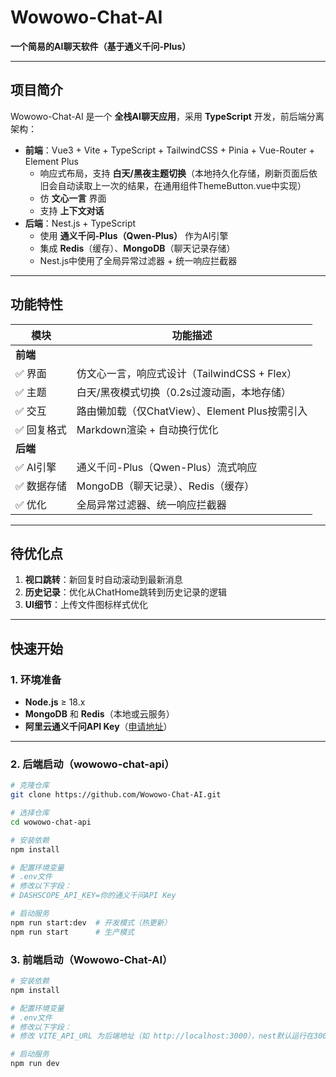 # **Wowowo-Chat-AI**

**一个简易的AI聊天软件（基于通义千问-Plus）**

---

## **项目简介**

Wowowo-Chat-AI 是一个 **全栈AI聊天应用**，采用 **TypeScript** 开发，前后端分离架构：

- **前端**：Vue3 + Vite + TypeScript + TailwindCSS + Pinia + Vue-Router + Element Plus
  - 响应式布局，支持 **白天/黑夜主题切换**（本地持久化存储，刷新页面后依旧会自动读取上一次的结果，在通用组件ThemeButton.vue中实现）
  - 仿 **文心一言** 界面
  - 支持 **上下文对话**
- **后端**：Nest.js + TypeScript
  - 使用 **通义千问-Plus（Qwen-Plus）** 作为AI引擎
  - 集成 **Redis**（缓存）、**MongoDB**（聊天记录存储）
  - Nest.js中使用了全局异常过滤器 + 统一响应拦截器

---

## **功能特性**

| 模块        | 功能描述                                       |
| ----------- | ---------------------------------------------- |
| **前端**    |                                                |
| ✅ 界面     | 仿文心一言，响应式设计（TailwindCSS + Flex）   |
| ✅ 主题     | 白天/黑夜模式切换（0.2s过渡动画，本地存储）    |
| ✅ 交互     | 路由懒加载（仅ChatView）、Element Plus按需引入 |
| ✅ 回复格式 | Markdown渲染 + 自动换行优化                    |
| **后端**    |                                                |
| ✅ AI引擎   | 通义千问-Plus（Qwen-Plus）流式响应             |
| ✅ 数据存储 | MongoDB（聊天记录）、Redis（缓存）             |
| ✅ 优化     | 全局异常过滤器、统一响应拦截器                 |

---

## **待优化点**

1. **视口跳转**：新回复时自动滚动到最新消息
2. **历史记录**：优化从ChatHome跳转到历史记录的逻辑
3. **UI细节**：上传文件图标样式优化

---

## **快速开始**

### **1. 环境准备**

- **Node.js** ≥ 18.x
- **MongoDB** 和 **Redis**（本地或云服务）
- **阿里云通义千问API Key**（[申请地址](https://dashscope.console.aliyun.com/)）

---

### **2. 后端启动（wowowo-chat-api）**

```bash
# 克隆仓库
git clone https://github.com/Wowowo-Chat-AI.git

# 选择仓库
cd wowowo-chat-api

# 安装依赖
npm install

# 配置环境变量
# .env文件
# 修改以下字段：
# DASHSCOPE_API_KEY=你的通义千问API Key

# 启动服务
npm run start:dev  # 开发模式（热更新）
npm run start      # 生产模式
```

### **3. 前端启动（Wowowo-Chat-AI）**

```bash
# 安装依赖
npm install

# 配置环境变量
# .env文件
# 修改以下字段：
# 修改 VITE_API_URL 为后端地址（如 http://localhost:3000），nest默认运行在3000

# 启动服务
npm run dev
```

